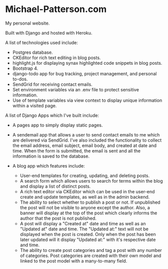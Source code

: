 # Michael-Patterson.com
My personal website.

Built with Django and hosted with Heroku.


A list of technologies used include: 

* Postgres database.
* CKEditor for rich text editing in blog posts.
* highlight.js for displaying synax highlighted code snippets in blog posts.
* Bootstrap 4.
* django-todo app for bug tracking, project management, and personal to-dos.
* SendGrid for receiving contact emails.
* Set environment variables via an .env file to protect sensitive information.
* Use of template variables via view context to display unique information within a visited page.


A list of Django Apps which I've built include:

* A pages app to simply display static pages.
* A sendemail app that allows a user to send contact emails to me which are delivered via SendGrid. 
  I've also included the functionality to collect the email address, email subject, email body, and created at date and time. When the form is submitted, the email is sent and all the information is saved to the database.
* A blog app which features include:

  * User-end templates for creating, updating, and deleting posts.
  * A search form which allows users to search for terms within the blog and display a list of distinct posts.
  * A rich text editor via CKEditor which can be used in the user-end create and update templates, as well as in the admin backend.
  * The ability to select whether to publish a post or not. If unpublished the post will not be visible to anyone except the author.
    Also, a banner will display at the top of the post which clearly informs the author that the post is not published.
  * A post will display a "Created at" date and time as well as an "Updated at" date and time. 
    The "Updated at:" text will not be displayed when the post is created. Only when the post has been later updated 
    will it display "Updated at:" with it's respective date and time.
  * The ability to create post categories and tag a post with any number of categories. Post categories are created with their own
    model and linked to the post model with a many-to-many field.
